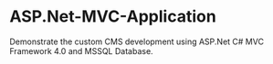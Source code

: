 ASP.Net-MVC-Application
=======================

Demonstrate the custom CMS development using ASP.Net C# MVC Framework 4.0 and MSSQL Database.
